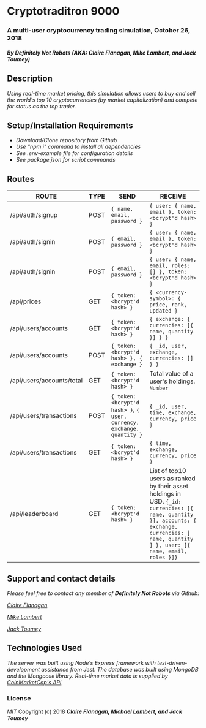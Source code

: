 # Cryptotraditron 9000

### A multi-user cryptocurrency trading simulation, October 26, 2018

##### By _**Definitely Not Robots (AKA: Claire Flanagan, Mike Lambert, and Jack Toumey)**_

## Description
_Using real-time market pricing, this simulation allows users to buy and sell the world's top 10 cryptocurrencies (by market capitalization) and compete for status as the top trader._

## Setup/Installation Requirements
* _Download/Clone repository from Github_
* _Use "npm i" command to install all dependencies_
* _See .env-example file for configuration details_
* _See package.json for script commands_

## Routes

| ROUTE | TYPE | SEND | RECEIVE |
| ----- | ---- | ---- | ------- |
| /api/auth/signup | POST | `{ name, email, password }` | `{ user: { name, email }, token: <bcrypt'd hash> }` |
| /api/auth/signin | POST | `{ email, password }` | `{ user: { name, email }, token: <bcrypt'd hash> }` |
| /api/auth/signin | POST | `{ email, password }` | `{ user: { name, email, roles: [] }, token: <bcrypt'd hash> }` |
| /api/prices | GET | `{ token: <bcrypt'd hash> }` | `{ <currency-symbol>: { price, rank, updated }` 
| /api/users/accounts | GET | `{ token: <bcrypt'd hash> }` | `{ exchange: { currencies: [{ name, quantity }] } }` 
| /api/users/accounts | POST | `{ token: <bcrypt'd hash> }, { exchange }` | `{ _id, user, exchange, currencies: [] } }` 
| /api/users/accounts/total | GET | `{ token: <bcrypt'd hash> }` | Total value of a user's holdings. `Number` 
| /api/users/transactions | POST | `{ token: <bcrypt'd hash> }`, `{ user, currency, exchange, quantity }` | `{ _id, user, time, exchange, currency, price }`
| /api/users/transactions | GET | `{ token: <bcrypt'd hash> }` | `{ time, exchange, currency, price }`  
| /api/leaderboard | GET | `{ token: <bcrypt'd hash> }` |List of top10 users as ranked by their asset holdings in USD. `{_id: currencies: [{ name, quantity }], accounts: { exchange, currencies: [ name, quantity ] }, user: [{ name, email, roles }]}` |

## Support and contact details
_Please feel free to contact any member of **Definitely Not Robots** via Github:_

_[Claire Flanagan](https://github.com/R-i-t-a)_

_[Mike Lambert](https://github.com/MikeBLambert)_

_[Jack Toumey](https://github.com/miloofcroton)_

## Technologies Used
_The server was built using Node's Express framework with test-driven-development assistance from Jest. The database was built using MongoDB and the Mongoose library. Real-time market data is supplied by [CoinMarketCap's API](https://pro.coinmarketcap.com/api/v1#section/Introduction)_

### License
*MIT*
Copyright (c) 2018 **_Claire Flanagan, Michael Lambert, and Jack Toumey_**



